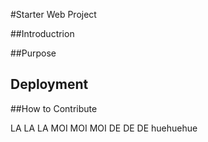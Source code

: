 #Starter Web Project

##Introductrion

##Purpose

## Deployment

##How to Contribute


LA LA LA
MOI MOI MOI
DE DE DE
huehuehue